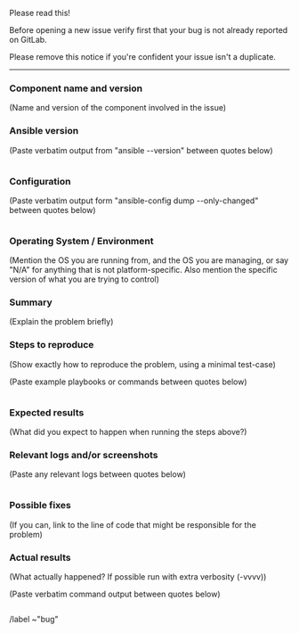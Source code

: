 Please read this!

Before opening a new issue verify first that your bug is not already reported on
GitLab.

Please remove this notice if you're confident your issue isn't a duplicate.

------

### Component name and version

(Name and version of the component involved in the issue)

### Ansible version

(Paste verbatim output from "ansible --version" between quotes below)

```

```

### Configuration

(Paste verbatim output form "ansible-config dump --only-changed" between quotes
below)

```

```

### Operating System / Environment

(Mention the OS you are running from, and the OS you are managing, or say "N/A"
for anything that is not platform-specific. Also mention the specific version of
what you are trying to control)

### Summary

(Explain the problem briefly)

### Steps to reproduce

(Show exactly how to reproduce the problem, using a minimal test-case)

(Paste example playbooks or commands between quotes below)

```

```

### Expected results

(What did you expect to happen when running the steps above?)

### Relevant logs and/or screenshots

(Paste any relevant logs between quotes below)

```

```

### Possible fixes

(If you can, link to the line of code that might be responsible for the problem)

### Actual results

(What actually happened? If possible run with extra verbosity (-vvvv))

(Paste verbatim command output between quotes below)

```

```

/label ~"bug"
